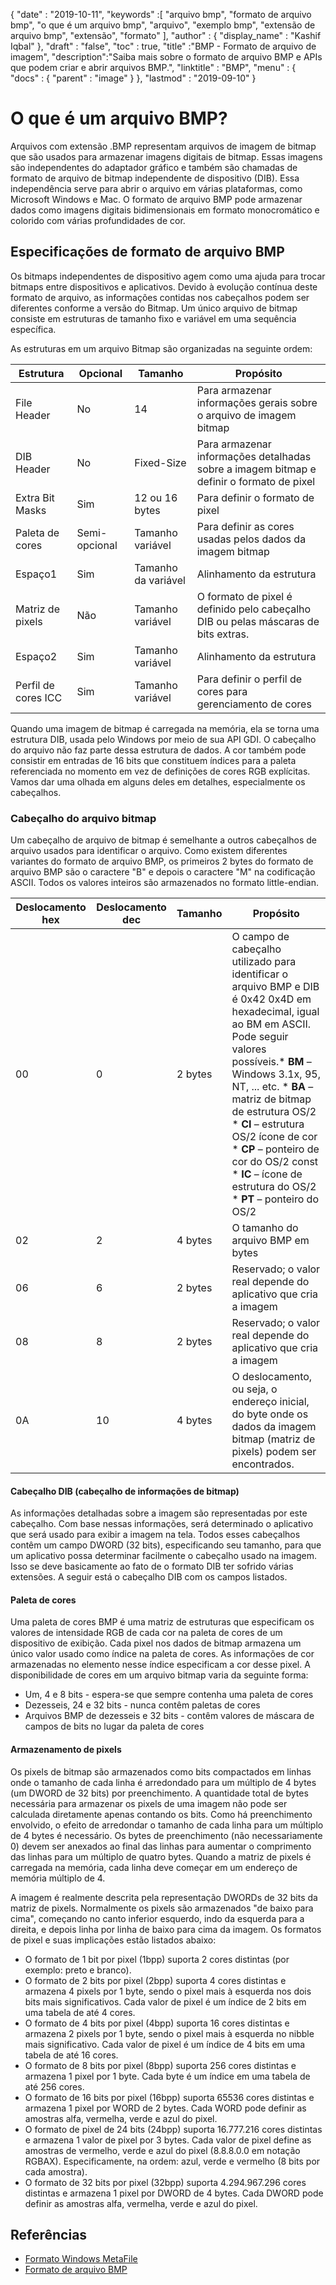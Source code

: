 {
  "date" : "2019-10-11",
  "keywords" :[ "arquivo bmp", "formato de arquivo bmp", "o que é um arquivo bmp", "arquivo", "exemplo bmp", "extensão de arquivo bmp", "extensão", "formato" ],
  "author" : {
    "display_name" : "Kashif Iqbal"
},
  "draft" : "false",
  "toc" : true,
  "title" :"BMP - Formato de arquivo de imagem",
  "description":"Saiba mais sobre o formato de arquivo BMP e APIs que podem criar e abrir arquivos BMP.",
  "linktitle" : "BMP",
  "menu" : {
    "docs" : {
      "parent" : "image"
}
},
  "lastmod" : "2019-09-10"
}

# O que é um arquivo BMP? #

Arquivos com extensão .BMP representam arquivos de imagem de bitmap que são usados para armazenar imagens digitais de bitmap. Essas imagens são independentes do adaptador gráfico e também são chamadas de formato de arquivo de bitmap independente de dispositivo (DIB). Essa independência serve para abrir o arquivo em várias plataformas, como Microsoft Windows e Mac. O formato de arquivo BMP pode armazenar dados como imagens digitais bidimensionais em formato monocromático e colorido com várias profundidades de cor.

## Especificações de formato de arquivo BMP ##

Os bitmaps independentes de dispositivo agem como uma ajuda para trocar bitmaps entre dispositivos e aplicativos. Devido à evolução contínua deste formato de arquivo, as informações contidas nos cabeçalhos podem ser diferentes conforme a versão do Bitmap. Um único arquivo de bitmap consiste em estruturas de tamanho fixo e variável em uma sequência específica.

As estruturas em um arquivo Bitmap são organizadas na seguinte ordem:


|Estrutura|Opcional|Tamanho|Propósito
---|---|---|---|
|File Header|No|14|Para armazenar informações gerais sobre o arquivo de imagem bitmap
|DIB Header|No|Fixed-Size|Para armazenar informações detalhadas sobre a imagem bitmap e definir o formato de pixel
|Extra Bit Masks|Sim|12 ou 16 bytes|Para definir o formato de pixel
|Paleta de cores|Semi-opcional|Tamanho variável|Para definir as cores usadas pelos dados da imagem bitmap
|Espaço1|Sim|Tamanho da variável|Alinhamento da estrutura
|Matriz de pixels|Não|Tamanho variável|O formato de pixel é definido pelo cabeçalho DIB ou pelas máscaras de bits extras.
|Espaço2|Sim|Tamanho variável|Alinhamento da estrutura
|Perfil de cores ICC|Sim|Tamanho variável|Para definir o perfil de cores para gerenciamento de cores

Quando uma imagem de bitmap é carregada na memória, ela se torna uma estrutura DIB, usada pelo Windows por meio de sua API GDI. O cabeçalho do arquivo não faz parte dessa estrutura de dados. A cor também pode consistir em entradas de 16 bits que constituem índices para a paleta referenciada no momento em vez de definições de cores RGB explícitas. Vamos dar uma olhada em alguns deles em detalhes, especialmente os cabeçalhos.

### Cabeçalho do arquivo bitmap ###

Um cabeçalho de arquivo de bitmap é semelhante a outros cabeçalhos de arquivo usados para identificar o arquivo. Como existem diferentes variantes do formato de arquivo BMP, os primeiros 2 bytes do formato de arquivo BMP são o caractere "B" e depois o caractere "M" na codificação ASCII. Todos os valores inteiros são armazenados no formato little-endian.

|Deslocamento hex|Deslocamento dec|Tamanho|Propósito
---|---|---|---|
|00|0|2 bytes|O campo de cabeçalho utilizado para identificar o arquivo BMP e DIB é 0x42 0x4D em hexadecimal, igual ao BM em ASCII. Pode seguir valores possíveis.* **BM** – Windows 3.1x, 95, NT, ... etc. * **BA** – matriz de bitmap de estrutura OS/2 * **CI** – estrutura OS/2 ícone de cor * **CP** – ponteiro de cor do OS/2 const * **IC** – ícone de estrutura do OS/2 * **PT** – ponteiro do OS/2
|02|2|4 bytes|O tamanho do arquivo BMP em bytes
|06|6|2 bytes|Reservado; o valor real depende do aplicativo que cria a imagem
|08|8|2 bytes|Reservado; o valor real depende do aplicativo que cria a imagem
|0A|10|4 bytes|O deslocamento, ou seja, o endereço inicial, do byte onde os dados da imagem bitmap (matriz de pixels) podem ser encontrados.

#### Cabeçalho DIB (cabeçalho de informações de bitmap) ####

As informações detalhadas sobre a imagem são representadas por este cabeçalho. Com base nessas informações, será determinado o aplicativo que será usado para exibir a imagem na tela. Todos esses cabeçalhos contêm um campo DWORD (32 bits), especificando seu tamanho, para que um aplicativo possa determinar facilmente o cabeçalho usado na imagem. Isso se deve basicamente ao fato de o formato DIB ter sofrido várias extensões. A seguir está o cabeçalho DIB com os campos listados.

#### Paleta de cores ####

Uma paleta de cores BMP é uma matriz de estruturas que especificam os valores de intensidade RGB de cada cor na paleta de cores de um dispositivo de exibição. Cada pixel nos dados de bitmap armazena um único valor usado como índice na paleta de cores. As informações de cor armazenadas no elemento nesse índice especificam a cor desse pixel. A disponibilidade de cores em um arquivo bitmap varia da seguinte forma:

* Um, 4 e 8 bits - espera-se que sempre contenha uma paleta de cores
* Dezesseis, 24 e 32 bits - nunca contêm paletas de cores
* Arquivos BMP de dezesseis e 32 bits - contêm valores de máscara de campos de bits no lugar da paleta de cores

#### Armazenamento de pixels ####

Os pixels de bitmap são armazenados como bits compactados em linhas onde o tamanho de cada linha é arredondado para um múltiplo de 4 bytes (um DWORD de 32 bits) por preenchimento. A quantidade total de bytes necessária para armazenar os pixels de uma imagem não pode ser calculada diretamente apenas contando os bits. Como há preenchimento envolvido, o efeito de arredondar o tamanho de cada linha para um múltiplo de 4 bytes é necessário. Os bytes de preenchimento (não necessariamente 0) devem ser anexados ao final das linhas para aumentar o comprimento das linhas para um múltiplo de quatro bytes. Quando a matriz de pixels é carregada na memória, cada linha deve começar em um endereço de memória múltiplo de 4.

A imagem é realmente descrita pela representação DWORDs de 32 bits da matriz de pixels. Normalmente os pixels são armazenados "de baixo para cima", começando no canto inferior esquerdo, indo da esquerda para a direita, e depois linha por linha de baixo para cima da imagem. Os formatos de pixel e suas implicações estão listados abaixo:

* O formato de 1 bit por pixel (1bpp) suporta 2 cores distintas (por exemplo: preto e branco).
* O formato de 2 bits por pixel (2bpp) suporta 4 cores distintas e armazena 4 pixels por 1 byte, sendo o pixel mais à esquerda nos dois bits mais significativos. Cada valor de pixel é um índice de 2 bits em uma tabela de até 4 cores.
* O formato de 4 bits por pixel (4bpp) suporta 16 cores distintas e armazena 2 pixels por 1 byte, sendo o pixel mais à esquerda no nibble mais significativo. Cada valor de pixel é um índice de 4 bits em uma tabela de até 16 cores.
* O formato de 8 bits por pixel (8bpp) suporta 256 cores distintas e armazena 1 pixel por 1 byte. Cada byte é um índice em uma tabela de até 256 cores.
* O formato de 16 bits por pixel (16bpp) suporta 65536 cores distintas e armazena 1 pixel por WORD de 2 bytes. Cada WORD pode definir as amostras alfa, vermelha, verde e azul do pixel.
* O formato de pixel de 24 bits (24bpp) suporta 16.777.216 cores distintas e armazena 1 valor de pixel por 3 bytes. Cada valor de pixel define as amostras de vermelho, verde e azul do pixel (8.8.8.0.0 em notação RGBAX). Especificamente, na ordem: azul, verde e vermelho (8 bits por cada amostra).
* O formato de 32 bits por pixel (32bpp) suporta 4.294.967.296 cores distintas e armazena 1 pixel por DWORD de 4 bytes. Cada DWORD pode definir as amostras alfa, vermelha, verde e azul do pixel.

## Referências ##

* [Formato Windows MetaFile](https://learn.microsoft.com/en-us/openspecs/windows_protocols/ms-wmf/4813e7fd-52d0-4f42-965f-228c8b7488d2)
* [Formato de arquivo BMP](https://en.wikipedia.org/wiki/BMP_file_format)

